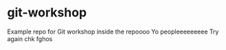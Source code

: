 # git-workshop
Example repo for Git workshop
inside the repoooo
Yo peopleeeeeeeee
Try again
chk
fghos


